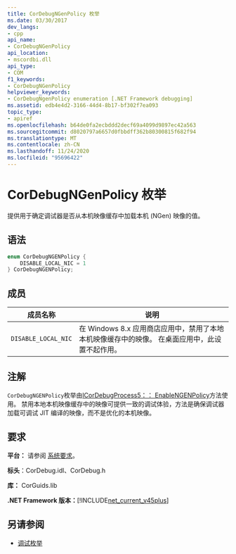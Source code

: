 ```yaml
---
title: CorDebugNGenPolicy 枚举
ms.date: 03/30/2017
dev_langs:
- cpp
api_name:
- CorDebugNGenPolicy
api_location:
- mscordbi.dll
api_type:
- COM
f1_keywords:
- CorDebugNGenPolicy
helpviewer_keywords:
- CorDebugNgenPolicy enumeration [.NET Framework debugging]
ms.assetid: edb4e4d2-3166-44d4-8b17-bf302f7ea093
topic_type:
- apiref
ms.openlocfilehash: b64de0fa2ecbddd2decf69a4099d9897ec42a563
ms.sourcegitcommit: d8020797a6657d0fbbdff362b80300815f682f94
ms.translationtype: MT
ms.contentlocale: zh-CN
ms.lasthandoff: 11/24/2020
ms.locfileid: "95696422"
---
```

# <a name="cordebugngenpolicy-enumeration"></a>CorDebugNGenPolicy 枚举

提供用于确定调试器是否从本机映像缓存中加载本机 (NGen) 映像的值。  
  
## <a name="syntax"></a>语法  
  
```cpp
enum CorDebugNGENPolicy {  
    DISABLE_LOCAL_NIC = 1  
} CorDebugNGENPolicy;  
```  
  
## <a name="members"></a>成员  
  
|成员名称|说明|  
|-----------------|-----------------|  
|`DISABLE_LOCAL_NIC`|在 Windows 8.x 应用商店应用中，禁用了本地本机映像缓存中的映像。 在桌面应用中，此设置不起作用。|  
  
## <a name="remarks"></a>注解  

 `CorDebugNGENPolicy`枚举由[ICorDebugProcess5：： EnableNGENPolicy](icordebugprocess5-enablengenpolicy-method.md)方法使用。 禁用本地本机映像缓存中的映像可提供一致的调试体验，方法是确保调试器加载可调试 JIT 编译的映像，而不是优化的本机映像。  
  
## <a name="requirements"></a>要求  

 **平台：** 请参阅 [系统要求](../../get-started/system-requirements.md)。  
  
 **标头**：CorDebug.idl、CorDebug.h  
  
 **库：** CorGuids.lib  
  
 **.NET Framework 版本：**[!INCLUDE[net_current_v45plus](../../../../includes/net-current-v45plus-md.md)]  
  
## <a name="see-also"></a>另请参阅

- [调试枚举](debugging-enumerations.md)
